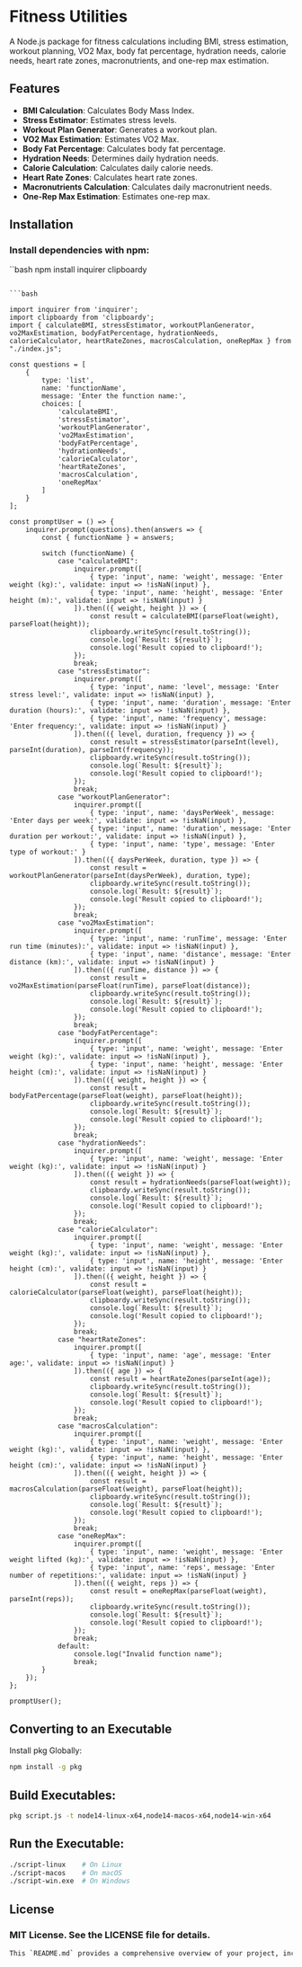# Fitness Utilities

A Node.js package for fitness calculations including BMI, stress estimation, workout planning, VO2 Max, body fat percentage, hydration needs, calorie needs, heart rate zones, macronutrients, and one-rep max estimation.

## Features

- **BMI Calculation**: Calculates Body Mass Index.
- **Stress Estimator**: Estimates stress levels.
- **Workout Plan Generator**: Generates a workout plan.
- **VO2 Max Estimation**: Estimates VO2 Max.
- **Body Fat Percentage**: Calculates body fat percentage.
- **Hydration Needs**: Determines daily hydration needs.
- **Calorie Calculation**: Calculates daily calorie needs.
- **Heart Rate Zones**: Calculates heart rate zones.
- **Macronutrients Calculation**: Calculates daily macronutrient needs.
- **One-Rep Max Estimation**: Estimates one-rep max.

## Installation

### Install dependencies with npm:
``bash
npm install inquirer clipboardy

```

```bash

import inquirer from 'inquirer';
import clipboardy from 'clipboardy';
import { calculateBMI, stressEstimator, workoutPlanGenerator, vo2MaxEstimation, bodyFatPercentage, hydrationNeeds, calorieCalculator, heartRateZones, macrosCalculation, oneRepMax } from "./index.js";

const questions = [
    {
        type: 'list',
        name: 'functionName',
        message: 'Enter the function name:',
        choices: [
            'calculateBMI',
            'stressEstimator',
            'workoutPlanGenerator',
            'vo2MaxEstimation',
            'bodyFatPercentage',
            'hydrationNeeds',
            'calorieCalculator',
            'heartRateZones',
            'macrosCalculation',
            'oneRepMax'
        ]
    }
];

const promptUser = () => {
    inquirer.prompt(questions).then(answers => {
        const { functionName } = answers;

        switch (functionName) {
            case "calculateBMI":
                inquirer.prompt([
                    { type: 'input', name: 'weight', message: 'Enter weight (kg):', validate: input => !isNaN(input) },
                    { type: 'input', name: 'height', message: 'Enter height (m):', validate: input => !isNaN(input) }
                ]).then(({ weight, height }) => {
                    const result = calculateBMI(parseFloat(weight), parseFloat(height));
                    clipboardy.writeSync(result.toString());
                    console.log(`Result: ${result}`);
                    console.log('Result copied to clipboard!');
                });
                break;
            case "stressEstimator":
                inquirer.prompt([
                    { type: 'input', name: 'level', message: 'Enter stress level:', validate: input => !isNaN(input) },
                    { type: 'input', name: 'duration', message: 'Enter duration (hours):', validate: input => !isNaN(input) },
                    { type: 'input', name: 'frequency', message: 'Enter frequency:', validate: input => !isNaN(input) }
                ]).then(({ level, duration, frequency }) => {
                    const result = stressEstimator(parseInt(level), parseInt(duration), parseInt(frequency));
                    clipboardy.writeSync(result.toString());
                    console.log(`Result: ${result}`);
                    console.log('Result copied to clipboard!');
                });
                break;
            case "workoutPlanGenerator":
                inquirer.prompt([
                    { type: 'input', name: 'daysPerWeek', message: 'Enter days per week:', validate: input => !isNaN(input) },
                    { type: 'input', name: 'duration', message: 'Enter duration per workout:', validate: input => !isNaN(input) },
                    { type: 'input', name: 'type', message: 'Enter type of workout:' }
                ]).then(({ daysPerWeek, duration, type }) => {
                    const result = workoutPlanGenerator(parseInt(daysPerWeek), duration, type);
                    clipboardy.writeSync(result.toString());
                    console.log(`Result: ${result}`);
                    console.log('Result copied to clipboard!');
                });
                break;
            case "vo2MaxEstimation":
                inquirer.prompt([
                    { type: 'input', name: 'runTime', message: 'Enter run time (minutes):', validate: input => !isNaN(input) },
                    { type: 'input', name: 'distance', message: 'Enter distance (km):', validate: input => !isNaN(input) }
                ]).then(({ runTime, distance }) => {
                    const result = vo2MaxEstimation(parseFloat(runTime), parseFloat(distance));
                    clipboardy.writeSync(result.toString());
                    console.log(`Result: ${result}`);
                    console.log('Result copied to clipboard!');
                });
                break;
            case "bodyFatPercentage":
                inquirer.prompt([
                    { type: 'input', name: 'weight', message: 'Enter weight (kg):', validate: input => !isNaN(input) },
                    { type: 'input', name: 'height', message: 'Enter height (cm):', validate: input => !isNaN(input) }
                ]).then(({ weight, height }) => {
                    const result = bodyFatPercentage(parseFloat(weight), parseFloat(height));
                    clipboardy.writeSync(result.toString());
                    console.log(`Result: ${result}`);
                    console.log('Result copied to clipboard!');
                });
                break;
            case "hydrationNeeds":
                inquirer.prompt([
                    { type: 'input', name: 'weight', message: 'Enter weight (kg):', validate: input => !isNaN(input) }
                ]).then(({ weight }) => {
                    const result = hydrationNeeds(parseFloat(weight));
                    clipboardy.writeSync(result.toString());
                    console.log(`Result: ${result}`);
                    console.log('Result copied to clipboard!');
                });
                break;
            case "calorieCalculator":
                inquirer.prompt([
                    { type: 'input', name: 'weight', message: 'Enter weight (kg):', validate: input => !isNaN(input) },
                    { type: 'input', name: 'height', message: 'Enter height (cm):', validate: input => !isNaN(input) }
                ]).then(({ weight, height }) => {
                    const result = calorieCalculator(parseFloat(weight), parseFloat(height));
                    clipboardy.writeSync(result.toString());
                    console.log(`Result: ${result}`);
                    console.log('Result copied to clipboard!');
                });
                break;
            case "heartRateZones":
                inquirer.prompt([
                    { type: 'input', name: 'age', message: 'Enter age:', validate: input => !isNaN(input) }
                ]).then(({ age }) => {
                    const result = heartRateZones(parseInt(age));
                    clipboardy.writeSync(result.toString());
                    console.log(`Result: ${result}`);
                    console.log('Result copied to clipboard!');
                });
                break;
            case "macrosCalculation":
                inquirer.prompt([
                    { type: 'input', name: 'weight', message: 'Enter weight (kg):', validate: input => !isNaN(input) },
                    { type: 'input', name: 'height', message: 'Enter height (cm):', validate: input => !isNaN(input) }
                ]).then(({ weight, height }) => {
                    const result = macrosCalculation(parseFloat(weight), parseFloat(height));
                    clipboardy.writeSync(result.toString());
                    console.log(`Result: ${result}`);
                    console.log('Result copied to clipboard!');
                });
                break;
            case "oneRepMax":
                inquirer.prompt([
                    { type: 'input', name: 'weight', message: 'Enter weight lifted (kg):', validate: input => !isNaN(input) },
                    { type: 'input', name: 'reps', message: 'Enter number of repetitions:', validate: input => !isNaN(input) }
                ]).then(({ weight, reps }) => {
                    const result = oneRepMax(parseFloat(weight), parseInt(reps));
                    clipboardy.writeSync(result.toString());
                    console.log(`Result: ${result}`);
                    console.log('Result copied to clipboard!');
                });
                break;
            default:
                console.log("Invalid function name");
                break;
        }
    });
};

promptUser();
```

## Converting to an Executable
 Install pkg Globally:
 
```bash
npm install -g pkg
```

 ## Build Executables:
 ```bash
 pkg script.js -t node14-linux-x64,node14-macos-x64,node14-win-x64
```

## Run the Executable:
```bash
./script-linux    # On Linux
./script-macos    # On macOS
./script-win.exe  # On Windows
```

## License
### MIT License. See the LICENSE file for details.
```bash
This `README.md` provides a comprehensive overview of your project, including features, installation steps, usage instructions, and how to convert the script to an executable.
```
